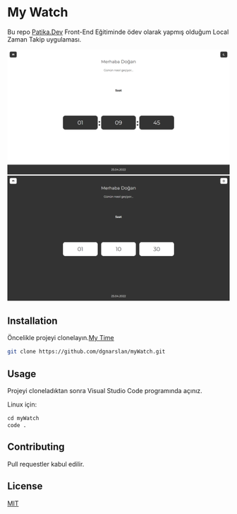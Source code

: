 # My Watch

Bu repo [Patika.Dev](https://www.patika.dev) Front-End Eğitiminde ödev olarak yapmış olduğum Local Zaman Takip uygulaması.

![lightTheme](img/light-theme.PNG)
![darkTheme](img/dark-theme.PNG)

## Installation

Öncelikle projeyi clonelayın.[My Time](https://github.com/dgnarslan/myWatch.git)

```bash
git clone https://github.com/dgnarslan/myWatch.git
```

## Usage

Projeyi cloneladıktan sonra Visual Studio Code programında açınız.

Linux için:

```linux
cd myWatch
code .
```

## Contributing

Pull requestler kabul edilir.

## License

[MIT](https://choosealicense.com/licenses/mit/)
